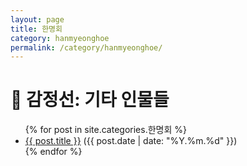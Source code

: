 ```yaml
---
layout: page
title: 한명회
category: hanmyeonghoe
permalink: /category/hanmyeonghoe/
---
```


<h1>📜 감정선: 기타 인물들</h1>

<ul>
  {% for post in site.categories.한명회 %}
    <li>
      <a href="{{ post.url }}">{{ post.title }}</a> ({{ post.date | date: "%Y.%m.%d" }})
    </li>
  {% endfor %}
</ul>
